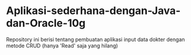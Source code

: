 # Aplikasi-sederhana-dengan-Java-dan-Oracle-10g
Repository ini berisi tentang pembuatan aplikasi input data dokter dengan metode CRUD (hanya 'Read' saja yang hilang)
